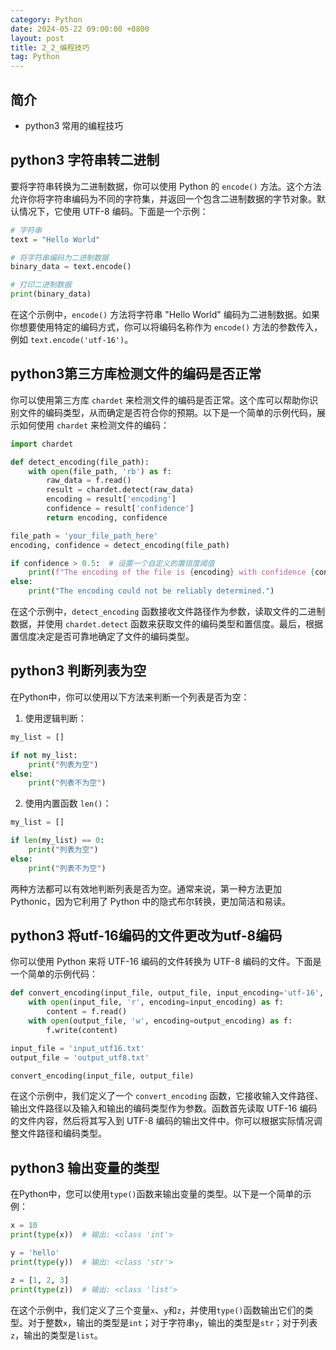 ```yaml
---
category: Python
date: 2024-05-22 09:00:00 +0800
layout: post
title: 2_2_编程技巧
tag: Python
---
```

## 简介

+ python3 常用的编程技巧

## python3 字符串转二进制

要将字符串转换为二进制数据，你可以使用 Python 的 `encode()` 方法。这个方法允许你将字符串编码为不同的字符集，并返回一个包含二进制数据的字节对象。默认情况下，它使用 UTF-8 编码。下面是一个示例：

```python
# 字符串
text = "Hello World"

# 将字符串编码为二进制数据
binary_data = text.encode()

# 打印二进制数据
print(binary_data)
```

在这个示例中，`encode()` 方法将字符串 "Hello World" 编码为二进制数据。如果你想要使用特定的编码方式，你可以将编码名称作为 `encode()` 方法的参数传入，例如 `text.encode('utf-16')`。

## python3第三方库检测文件的编码是否正常

你可以使用第三方库 `chardet` 来检测文件的编码是否正常。这个库可以帮助你识别文件的编码类型，从而确定是否符合你的预期。以下是一个简单的示例代码，展示如何使用 `chardet` 来检测文件的编码：

```python
import chardet

def detect_encoding(file_path):
    with open(file_path, 'rb') as f:
        raw_data = f.read()
        result = chardet.detect(raw_data)
        encoding = result['encoding']
        confidence = result['confidence']
        return encoding, confidence

file_path = 'your_file_path_here'
encoding, confidence = detect_encoding(file_path)

if confidence > 0.5:  # 设置一个自定义的置信度阈值
    print(f"The encoding of the file is {encoding} with confidence {confidence}.")
else:
    print("The encoding could not be reliably determined.")
```

在这个示例中，`detect_encoding` 函数接收文件路径作为参数，读取文件的二进制数据，并使用 `chardet.detect` 函数来获取文件的编码类型和置信度。最后，根据置信度决定是否可靠地确定了文件的编码类型。

## python3 判断列表为空

在Python中，你可以使用以下方法来判断一个列表是否为空：

1. 使用逻辑判断：
```python
my_list = []

if not my_list:
    print("列表为空")
else:
    print("列表不为空")
```

2. 使用内置函数 `len()`：
```python
my_list = []

if len(my_list) == 0:
    print("列表为空")
else:
    print("列表不为空")
```

两种方法都可以有效地判断列表是否为空。通常来说，第一种方法更加 Pythonic，因为它利用了 Python 中的隐式布尔转换，更加简洁和易读。

## python3 将utf-16编码的文件更改为utf-8编码

你可以使用 Python 来将 UTF-16 编码的文件转换为 UTF-8 编码的文件。下面是一个简单的示例代码：

```python
def convert_encoding(input_file, output_file, input_encoding='utf-16', output_encoding='utf-8'):
    with open(input_file, 'r', encoding=input_encoding) as f:
        content = f.read()
    with open(output_file, 'w', encoding=output_encoding) as f:
        f.write(content)

input_file = 'input_utf16.txt'
output_file = 'output_utf8.txt'

convert_encoding(input_file, output_file)
```

在这个示例中，我们定义了一个 `convert_encoding` 函数，它接收输入文件路径、输出文件路径以及输入和输出的编码类型作为参数。函数首先读取 UTF-16 编码的文件内容，然后将其写入到 UTF-8 编码的输出文件中。你可以根据实际情况调整文件路径和编码类型。

## python3 输出变量的类型

在Python中，您可以使用`type()`函数来输出变量的类型。以下是一个简单的示例：

```python
x = 10
print(type(x))  # 输出: <class 'int'>

y = 'hello'
print(type(y))  # 输出: <class 'str'>

z = [1, 2, 3]
print(type(z))  # 输出: <class 'list'>
```

在这个示例中，我们定义了三个变量`x`、`y`和`z`，并使用`type()`函数输出它们的类型。对于整数`x`，输出的类型是`int`；对于字符串`y`，输出的类型是`str`；对于列表`z`，输出的类型是`list`。